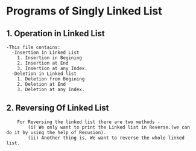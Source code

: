 # Programs of Singly Linked List

## 1. Operation in Linked List
    -This file contains:
      -Insertion in Linked List
        1. Insertion in Begining
        2. Insertion at End
        3. Insertion at any Index.
      -Deletion in Linked list
        1. Deletion from Begining
        2. Deletion at End
        3. Deletion at any Index.

## 2. Reversing Of Linked List
        For Reversing the linked list there are two methods - 
            (i) We only want to print the Linked list in Reverse.(we can do it by using the help of Recusion).
            (ii) Another thing is, We want to reverse the whole linked list.
